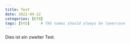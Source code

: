 ```yaml
---
title: Test
date: 2022-04-22
categories: [HTB]
tags: [htb]     # TAG names should always be lowercase
---
```


Dies ist ein zweiter Test.